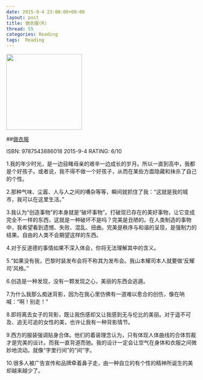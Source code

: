 ```yaml
---
date: 2015-9-4 23:00:00+00:00
layout: post
title: 做衣服(R)
thread: 55
categories: Reading
tags:  Reading
---
```


<img src="http://ec4.images-amazon.com/images/I/61iY9OmZw0L.jpg" width="200" />

##[做衣服](http://amzn.to/1L9936i)

ISBN: 9787543886018 2015-9-4 RATING: 6/10

1.我的年少时光，是一边目睹母亲的艰辛一边成长的岁月。所以一直到高中，我都是个好孩子。或者说，我不得不做一个好孩子，从而在某些方面隐藏和抹杀了自己的个性。

2.那种气味、尘嚣、人与人之间的嘈杂等等，瞬间就抓住了我：“这就是我的城市，我可以在这里生活。”

3.我认为“创造事物”的本身就是“破坏事物”。打破现已存在的美好事物，让它变成完全不一样的东西，这就是一种破坏不是吗？完美是丑陋的。在人类制造的事物中，我希望看到遗憾、失败、混乱、扭曲。完美是秩序与和谐的呈现，是强制力的结果。自由的人类不会期望这样的东西。

4.对于反道德的事情如果不深入体会，你将无法理解其中的含义。

5.“如果没有我，巴黎时装发布会将不称其为发布会。我山本耀司本人就要做'反耀司'风格。”

6.创造是一种发现，没有一颗发现之心，美丽的东西会逃遁。

7.为什么我那么痴迷背影，因为在我心里仿佛有一道难以愈合的创伤，像在呐喊：“啊！别走！”

8.即将离去女子的背影，既让我伤感却又让我感到无与伦比的美丽。对于遥不可及、追无可追的女性的美，也许让我有一种背影情节。

9.西方的服装强调贴身合体。他们的着装理念认为，只有体现人体曲线的合体剪裁才是完美的设计。而我一直背道而驰。我的设计一定会让空气在身体和衣服之间微妙地流动。就像“字里行间”的“间”字。

10.很多人被广告宣传和品牌牵着鼻子走，由一种自立的有个性的精神所诞生的美却越来越少了。